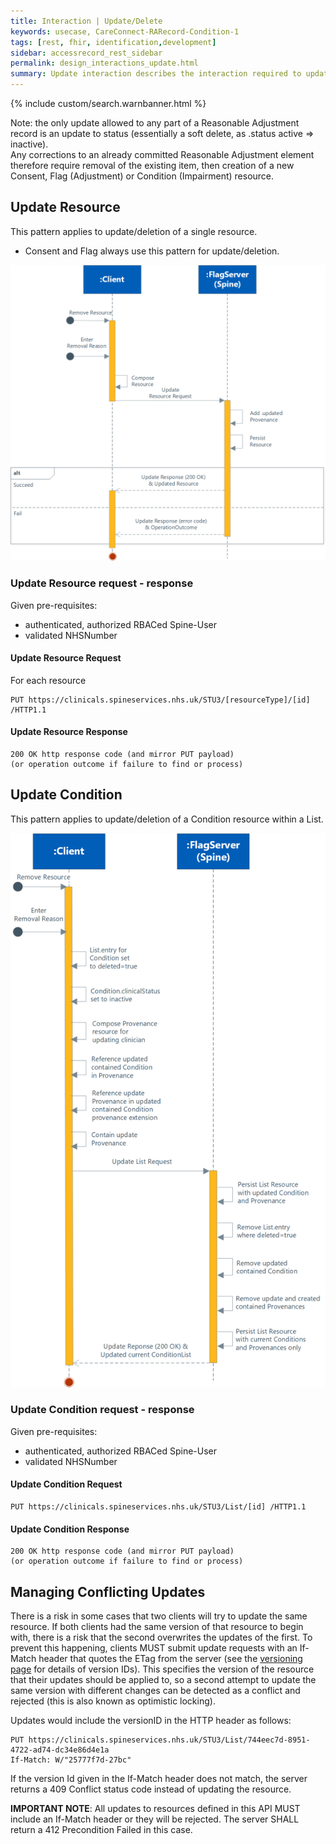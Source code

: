 ```yaml
---
title: Interaction | Update/Delete
keywords: usecase, CareConnect-RARecord-Condition-1
tags: [rest, fhir, identification,development]
sidebar: accessrecord_rest_sidebar
permalink: design_interactions_update.html
summary: Update interaction describes the interaction required to update List resources via the FHIR&reg; Reasonable Adjustments API. These are used to manage the Impairments recorded on a Reasonable Adjustment Flag.
---
```

{% include custom/search.warnbanner.html %}

Note: the only update allowed to any part of a Reasonable Adjustment record is an update to status (essentially a soft delete, as .status active => inactive).  
Any corrections to an already committed Reasonable Adjustment element therefore require removal of the existing item, then creation of a new Consent, Flag (Adjustment) or Condition (Impairment) resource.  


## Update Resource ##

This pattern applies to update/deletion of a single resource.
* Consent and Flag always use this pattern for update/deletion.

<img src="images/sequenceDiagrams/UpdateResource.png">

### Update Resource request - response ###

Given pre-requisites:
- authenticated, authorized RBACed Spine-User
- validated NHSNumber

#### Update Resource Request  ####

For each resource 
``` http
PUT https://clinicals.spineservices.nhs.uk/STU3/[resourceType]/[id] /HTTP1.1
```

#### Update Resource Response  ####

``` http
200 OK http response code (and mirror PUT payload)  
(or operation outcome if failure to find or process)
```

## Update Condition ##

This pattern applies to update/deletion of a Condition resource within a List.

<img style="max-height:1700px" src="images/sequenceDiagrams/UpdateListConditionRemove2.png">

### Update Condition request - response ###

Given pre-requisites:
- authenticated, authorized RBACed Spine-User
- validated NHSNumber

#### Update Condition Request  ####

``` http
PUT https://clinicals.spineservices.nhs.uk/STU3/List/[id] /HTTP1.1
```

#### Update Condition Response  ####

``` http
200 OK http response code (and mirror PUT payload)  
(or operation outcome if failure to find or process)
```


## Managing Conflicting Updates ##

There is a risk in some cases that two clients will try to update the same resource. If both clients had the same version of that resource to begin with, there is a risk that the second overwrites the updates of the first. To prevent this happening, clients MUST submit update requests with an If-Match header that quotes the ETag from the server (see the [versioning page](explore_versioning.html) for details of version IDs). This specifies the version of the resource that their updates should be applied to, so a second attempt to update the same version with different changes can be detected as a conflict and rejected (this is also known as optimistic locking).

Updates would include the versionID in the HTTP header as follows:

``` http
PUT https://clinicals.spineservices.nhs.uk/STU3/List/744eec7d-8951-4722-ad74-dc34e86d4e1a
If-Match: W/"25777f7d-27bc"
```

If the version Id given in the If-Match header does not match, the server returns a 409 Conflict status code instead of updating the resource.

**IMPORTANT NOTE**: All updates to resources defined in this API MUST include an If-Match header or they will be rejected. The server SHALL return a 412 Precondition Failed in this case.
